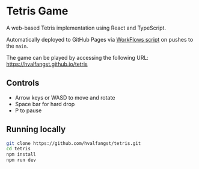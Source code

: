 # Tetris Game

A web-based Tetris implementation using React and TypeScript. 

Automatically deployed to GitHub Pages via [WorkFlows script](.github/workflows/deploy.yml) on pushes to the `main`.

The game can be played by accessing the following URL: https://hvalfangst.github.io/tetris


## Controls

- Arrow keys or WASD to move and rotate
- Space bar for hard drop
- P to pause

## Running locally

```bash
git clone https://github.com/hvalfangst/tetris.git
cd tetris
npm install
npm run dev
```